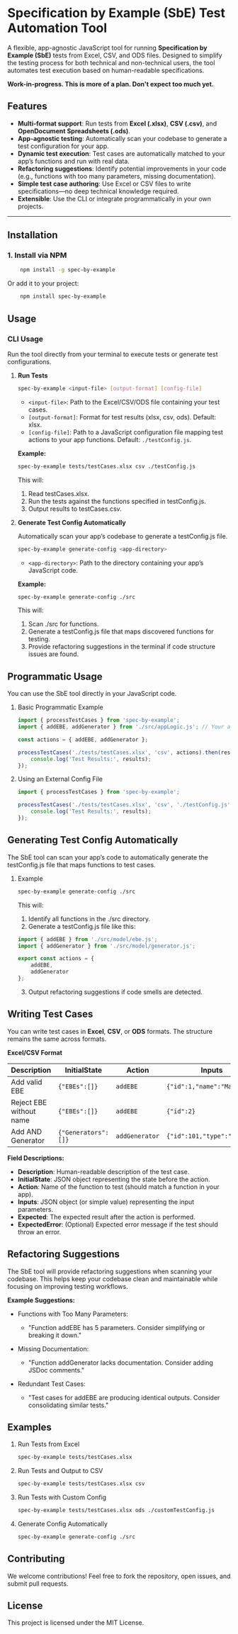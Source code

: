 # Specification by Example (SbE) Test Automation Tool

A flexible, app-agnostic JavaScript tool for running **Specification by Example (SbE)** tests from Excel, CSV, and ODS files. Designed to simplify the testing process for both technical and non-technical users, the tool automates test execution based on human-readable specifications.

**Work-in-progress. This is more of a plan. Don't expect too much yet.**

## Features

- **Multi-format support**: Run tests from **Excel (.xlsx)**, **CSV (.csv)**, and **OpenDocument Spreadsheets (.ods)**.
- **App-agnostic testing**: Automatically scan your codebase to generate a test configuration for your app.
- **Dynamic test execution**: Test cases are automatically matched to your app’s functions and run with real data.
- **Refactoring suggestions**: Identify potential improvements in your code (e.g., functions with too many parameters, missing documentation).
- **Simple test case authoring**: Use Excel or CSV files to write specifications—no deep technical knowledge required.
- **Extensible**: Use the CLI or integrate programmatically in your own projects.

---

## Installation
### 1. Install via NPM

```bash
    npm install -g spec-by-example
```

Or add it to your project:

```bash
    npm install spec-by-example
```

## Usage

### CLI Usage

Run the tool directly from your terminal to execute tests or generate test configurations.

1. **Run Tests**

    ```bash 
    spec-by-example <input-file> [output-format] [config-file]
    ```

    - `<input-file>`: Path to the Excel/CSV/ODS file containing your test cases.
    - `[output-format]`: Format for test results (xlsx, csv, ods). Default: xlsx.
    - `[config-file]`: Path to a JavaScript configuration file mapping test actions to your app functions. Default: `./testConfig.js`.

    **Example:**

    ```bash
    spec-by-example tests/testCases.xlsx csv ./testConfig.js
    ```

    This will:

    1. Read testCases.xlsx.
    2. Run the tests against the functions specified in testConfig.js.
    3. Output results to testCases.csv.

2. **Generate Test Config Automatically**

    Automatically scan your app’s codebase to generate a testConfig.js file.

    ```bash
    spec-by-example generate-config <app-directory>
    ```

    -   `<app-directory>`: Path to the directory containing your app’s JavaScript code.

    **Example:**

    ```bash
    spec-by-example generate-config ./src
    ```

    This will:

    1. Scan ./src for functions.
    2. Generate a testConfig.js file that maps discovered functions for testing.
    3. Provide refactoring suggestions in the terminal if code structure issues are found.

## Programmatic Usage

You can use the SbE tool directly in your JavaScript code.
1. Basic Programmatic Example

    ```javascript
    import { processTestCases } from 'spec-by-example';
    import { addEBE, addGenerator } from './src/appLogic.js'; // Your app logic

    const actions = { addEBE, addGenerator };

    processTestCases('./tests/testCases.xlsx', 'csv', actions).then(results => {
        console.log('Test Results:', results);
    });
    ```

2. Using an External Config File

    ```javascript
    import { processTestCases } from 'spec-by-example';

    processTestCases('./tests/testCases.xlsx', 'csv', './testConfig.js').then(results => {
        console.log('Test Results:', results);
    });
    ```

## Generating Test Config Automatically

The SbE tool can scan your app’s code to automatically generate the testConfig.js file that maps functions to test cases.
1. Example

    ```bash
    spec-by-example generate-config ./src
    ```

    This will:

    1. Identify all functions in the ./src directory.
    2. Generate a testConfig.js file like this:

    ```javascript
    import { addEBE } from './src/model/ebe.js';
    import { addGenerator } from './src/model/generator.js';

    export const actions = {
        addEBE,
        addGenerator
    };
    ```

    3. Output refactoring suggestions if code smells are detected.

## Writing Test Cases

You can write test cases in **Excel**, **CSV**, or **ODS** formats. The structure remains the same across formats.

**Excel/CSV Format**

| **Description**         | **InitialState**                       | **Action**      | **Inputs**                      | **Expected**                                   | **ExpectedError**                   |
|-------------------------|----------------------------------------|-----------------|---------------------------------|------------------------------------------------|-------------------------------------|
| Add valid EBE           | `{"EBEs":[]}`                         | `addEBE`        | `{"id":1,"name":"Manager"}`     | `{"EBEs":[{"id":1,"name":"Manager"}]}`         |                                     |
| Reject EBE without name | `{"EBEs":[]}`                         | `addEBE`        | `{"id":2}`                      |                                                | `EBE must have an id and a name.`   |
| Add AND Generator       | `{"Generators":[]}`                   | `addGenerator`  | `{"id":101,"type":"AND"}`       | `{"Generators":[{"id":101,"type":"AND"}]}`     |                                     |


**Field Descriptions:**

- **Description**: Human-readable description of the test case.
- **InitialState**: JSON object representing the state before the action.
- **Action**: Name of the function to test (should match a function in your app).
- **Inputs**: JSON object (or simple value) representing the input parameters.
- **Expected**: The expected result after the action is performed.
- **ExpectedError**: (Optional) Expected error message if the test should throw an error.

## Refactoring Suggestions

The SbE tool will provide refactoring suggestions when scanning your codebase. This helps keep your codebase clean and maintainable while focusing on improving testing workflows.

**Example Suggestions:**

- Functions with Too Many Parameters:
    - "Function addEBE has 5 parameters. Consider simplifying or breaking it down."

- Missing Documentation:
    - "Function addGenerator lacks documentation. Consider adding JSDoc comments."

- Redundant Test Cases:
    - "Test cases for addEBE are producing identical outputs. Consider consolidating similar tests."

## Examples
1. Run Tests from Excel

    ```bash 
    spec-by-example tests/testCases.xlsx
    ```

2. Run Tests and Output to CSV

    ```bash 
    spec-by-example tests/testCases.xlsx csv
    ```

3. Run Tests with Custom Config

    ```bash 
    spec-by-example tests/testCases.xlsx ods ./customTestConfig.js
    ```

4. Generate Config Automatically

    ```bash 
    spec-by-example generate-config ./src
    ```

## Contributing

We welcome contributions! Feel free to fork the repository, open issues, and submit pull requests.

## License

This project is licensed under the MIT License.